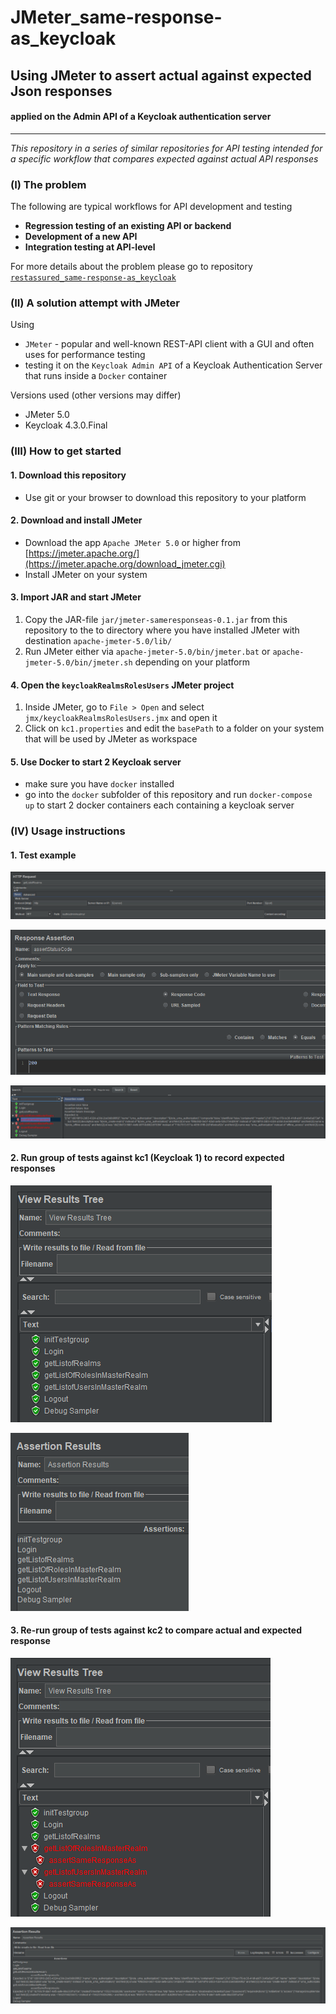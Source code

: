 # JMeter_same-response-as_keycloak
## Using JMeter to assert actual against expected Json responses
#### applied on the Admin API of a Keycloak authentication server

***
*This repository in a series of similar repositories for API testing intended for a specific workflow that compares expected against actual API responses*

### (I) The problem

The following are typical workflows for API development and testing

* **Regression testing of an existing API or backend**
* **Development of a new API**
* **Integration testing at API-level**

For more details about the problem please go to repository [`restassured_same-response-as_keycloak`](https://github.com/raketensilo/restassured_same-response-as_keycloak)

### (II) A solution attempt with JMeter

Using
* `JMeter` - popular and well-known REST-API client with a GUI and often uses for performance testing
* testing it on the `Keycloak Admin API` of a Keycloak Authentication Server that runs inside a `Docker` container

Versions used (other versions may differ)
* JMeter 5.0
* Keycloak 4.3.0.Final

### (III) How to get started
#### 1. Download this repository
* Use git or your browser to download this repository to your platform

#### 2. Download and install JMeter
* Download the app `Apache JMeter 5.0` or higher from [https://jmeter.apache.org/](https://jmeter.apache.org/download_jmeter.cgi)
* Install JMeter on your system

#### 3. Import JAR and start JMeter
1. Copy the JAR-file `jar/jmeter-sameresponseas-0.1.jar` from this repository to the to directory where you have installed JMeter with destination `apache-jmeter-5.0/lib/`
1. Run JMeter either via `apache-jmeter-5.0/bin/jmeter.bat` or `apache-jmeter-5.0/bin/jmeter.sh` depending on your platform

#### 4. Open the `keycloakRealmsRolesUsers` JMeter project
1. Inside JMeter, go to `File > Open` and select `jmx/keycloakRealmsRolesUsers.jmx` and open it
1. Click on `kc1.properties` and edit the `basePath` to a folder on your system that will be used by JMeter as workspace

#### 5. Use Docker to start 2 Keycloak server
* make sure you have `docker` installed
* go into the `docker` subfolder of this repository and run `docker-compose up` to start 2 docker containers each containing a keycloak server

### (IV) Usage instructions
#### 1. Test example
![](./_images/ListOfRoles/1-request.png)

![](./_images/ListOfRoles/2-responseAssertion.png)

![](./_images/ListOfRoles/4-responseAssertionResult.png)
#### 2. Run group of tests against kc1 (Keycloak 1) to record expected responses
![](./_images/test-run/kc1a.png)

![](./_images/test-run/kc1b.png)
#### 3. Re-run group of tests against kc2 to compare actual and expected response
![](./_images/test-run/kc2a.png)

![](./_images/test-run/kc2b.png)
